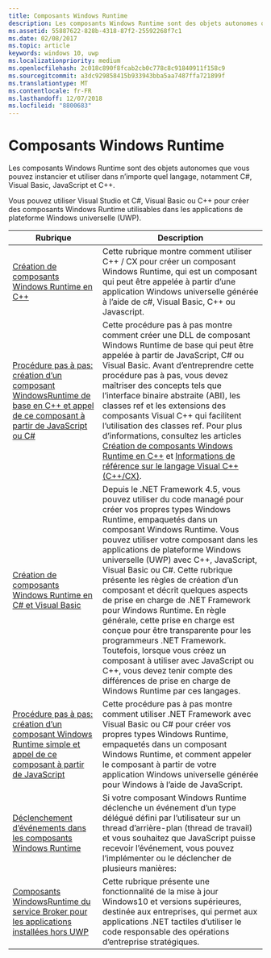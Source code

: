 ```yaml
---
title: Composants Windows Runtime
description: Les composants Windows Runtime sont des objets autonomes que vous pouvez instancier et utiliser dans n’importe quel langage, notamment C#, Visual Basic, JavaScript et C++.
ms.assetid: 55887622-828b-4318-87f2-25592268f7c1
ms.date: 02/08/2017
ms.topic: article
keywords: windows 10, uwp
ms.localizationpriority: medium
ms.openlocfilehash: 2c018c890f8fcab2cb0c778c8c91840911f158c9
ms.sourcegitcommit: a3dc929858415b933943bba5aa7487ffa721899f
ms.translationtype: MT
ms.contentlocale: fr-FR
ms.lasthandoff: 12/07/2018
ms.locfileid: "8800683"
---
```

# <a name="windows-runtime-components"></a>Composants Windows Runtime
Les composants Windows Runtime sont des objets autonomes que vous pouvez instancier et utiliser dans n’importe quel langage, notamment C#, Visual Basic, JavaScript et C++.

Vous pouvez utiliser Visual Studio et C#, Visual Basic ou C++ pour créer des composants Windows Runtime utilisables dans les applications de plateforme Windows universelle (UWP).

| Rubrique | Description |
|-------|-------------|
| [Création de composants Windows Runtime en C++](creating-windows-runtime-components-in-cpp.md) | Cette rubrique montre comment utiliser C++ / CX pour créer un composant Windows Runtime, qui est un composant qui peut être appelée à partir d’une application Windows universelle générée à l’aide de c#, Visual Basic, C++ ou Javascript. |
| [Procédure pas à pas: création d’un composant WindowsRuntime de base en C++ et appel de ce composant à partir de JavaScript ou C#](walkthrough-creating-a-basic-windows-runtime-component-in-cpp-and-calling-it-from-javascript-or-csharp.md) | Cette procédure pas à pas montre comment créer une DLL de composant Windows Runtime de base qui peut être appelée à partir de JavaScript, C# ou Visual Basic. Avant d’entreprendre cette procédure pas à pas, vous devez maîtriser des concepts tels que l’interface binaire abstraite (ABI), les classes ref et les extensions des composants Visual C++ qui facilitent l’utilisation des classes ref. Pour plus d’informations, consultez les articles [Création de composants Windows Runtime en C++](creating-windows-runtime-components-in-cpp.md) et [Informations de référence sur le langage Visual C++ (C++/CX)](https://msdn.microsoft.com/library/windows/apps/xaml/hh699871.aspx). |
| [Création de composants Windows Runtime en C# et Visual Basic](creating-windows-runtime-components-in-csharp-and-visual-basic.md) | Depuis le .NET Framework 4.5, vous pouvez utiliser du code managé pour créer vos propres types Windows Runtime, empaquetés dans un composant Windows Runtime. Vous pouvez utiliser votre composant dans les applications de plateforme Windows universelle (UWP) avec C++, JavaScript, Visual Basic ou C#. Cette rubrique présente les règles de création d’un composant et décrit quelques aspects de prise en charge de .NET Framework pour Windows Runtime. En règle générale, cette prise en charge est conçue pour être transparente pour les programmeurs .NET Framework. Toutefois, lorsque vous créez un composant à utiliser avec JavaScript ou C++, vous devez tenir compte des différences de prise en charge de Windows Runtime par ces langages. |
| [Procédure pas à pas: création d’un composant Windows Runtime simple et appel de ce composant à partir de JavaScript](walkthrough-creating-a-simple-windows-runtime-component-and-calling-it-from-javascript.md) | Cette procédure pas à pas montre comment utiliser .NET Framework avec Visual Basic ou C# pour créer vos propres types Windows Runtime, empaquetés dans un composant Windows Runtime, et comment appeler le composant à partir de votre application Windows universelle générée pour Windows à l’aide de JavaScript. |
| [Déclenchement d’événements dans les composants Windows Runtime](raising-events-in-windows-runtime-components.md) | Si votre composant Windows Runtime déclenche un événement d’un type délégué défini par l’utilisateur sur un thread d’arrière-plan (thread de travail) et vous souhaitez que JavaScript puisse recevoir l’événement, vous pouvez l’implémenter ou le déclencher de plusieurs manières: | 
| [Composants WindowsRuntime du service Broker pour les applications installées hors UWP](brokered-windows-runtime-components-for-side-loaded-windows-store-apps.md) | Cette rubrique présente une fonctionnalité de la mise à jour Windows10 et versions supérieures, destinée aux entreprises, qui permet aux applications .NET tactiles d’utiliser le code responsable des opérations d’entreprise stratégiques. |
